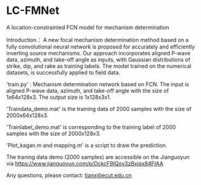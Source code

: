 # LC-FMNet
A location-constrainted FCN model for mechanism determination

Introduction： A new focal mechanism determination method based on a fully convolutional neural network is proposed for accurately and efficiently inverting source mechanisms. Our approach incorporates aligned P-wave data, azimuth, and take-off angle as inputs, with Gaussian distributions of strike, dip, and rake as training labels. The model trained on the numerical datasets, is successfully applied to field data. 


'train.py' : Mechanism determination network based on FCN. The input is aligned P-wave data, azimuth, and take-off angle with the size of 1x64x128x3. The output size is 1x128x3x1.

'Traindata_demo.mat' is the training data of 2000 samples with the size of 2000x64x128x3.

'Trainlabel_demo.mat' is corresponding to the training label of 2000 samples with the size of 2000x128x3.

'Plot_kagan.m and mapping.m' is a script to draw the prediction.


The traning data demo (2000 samples) are accessible on the Jianguoyun via https://www.jianguoyun.com/p/DckcF9IQov3zBxjqx84FIAA

Any questions, please contact: tianx@ecut.edu.cn
